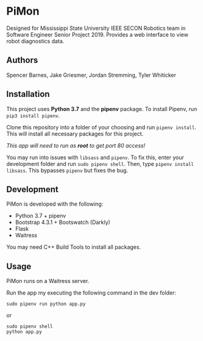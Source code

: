 # PiMon
Designed for Mississippi State University IEEE SECON Robotics team in Software Engineer Senior Project 2019.
Provides a web interface to view robot diagnostics data.


## Authors
Spencer Barnes, Jake Griesmer, Jordan Stremming, Tyler Whiticker


## Installation
This project uses **Python 3.7** and the **pipenv** package.
To install Pipenv, run `pip3 install pipenv`.

Clone this repository into a folder of your choosing and run
`pipenv install`. This will install all necessary packages for this project.

*This app will need to run as **root** to get port 80 access!*

You may run into issues with `libsass` and `pipenv`. To fix this,
enter your development folder and run `sudo pipenv shell`. Then,
type `pipenv install libsass`. This bypasses `pipenv` but fixes the bug.


## Development
PiMon is developed with the following:
* Python 3.7 + pipenv
* Bootstrap 4.3.1 + Bootswatch (Darkly)
* Flask
* Waitress

You may need C++ Build Tools to install all packages.

## Usage
PiMon runs on a Waitress server.

Run the app my executing the following command in the dev folder:
```
sudo pipenv run python app.py
```
or
```
sudo pipenv shell
python app.py
```
